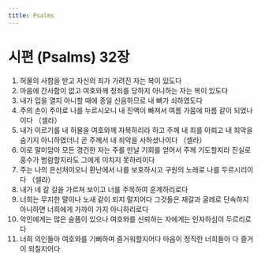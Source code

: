 ```yaml
---
title: Psalms
---
```


# 시편 (Psalms) 32장
1. 허물의 사함을 받고 자신의 죄가 가려진 자는 복이 있도다
1. 마음에 간사함이 없고 여호와께 정죄를 당하지 아니하는 자는 복이 있도다
1. 내가 입을 열지 아니할 때에 종일 신음하므로 내 뼈가 쇠하였도다
1. 주의 손이 주야로 나를 누르시오니 내 진액이 빠져서 여름 가뭄에 마름 같이 되었나이다 （셀라）
1. 내가 이르기를 내 허물을 여호와께 자복하리라 하고 주께 내 죄를 아뢰고 내 죄악을 숨기지 아니하였더니 곧 주께서 내 죄악을 사하셨나이다 （셀라）
1. 이로 말미암아 모든 경건한 자는 주를 만날 기회를 얻어서 주께 기도할지라 진실로 홍수가 범람할지라도 그에게 미치지 못하리이다
1. 주는 나의 은신처이오니 환난에서 나를 보호하시고 구원의 노래로 나를 두르시리이다 （셀라）
1. 내가 네 갈 길을 가르쳐 보이고 너를 주목하여 훈계하리로다
1. 너희는 무지한 말이나 노새 같이 되지 말지어다 그것들은 재갈과 굴레로 단속하지 아니하면 너희에게 가까이 가지 아니하리로다
1. 악인에게는 많은 슬픔이 있으나 여호와를 신뢰하는 자에게는 인자하심이 두르리로다
1. 너희 의인들아 여호와를 기뻐하며 즐거워할지어다 마음이 정직한 너희들아 다 즐거이 외칠지어다